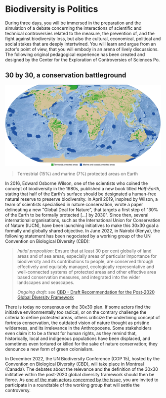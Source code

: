 # Biodiversity is Politics

During three days, you will be immersed in the preparation and the simulation of a debate concerning the interactions of scientific and technical controversies related to the measure, the prevention of, and the fight against biodiversity loss, but also the cultural, economical, political and social stakes that are deeply intertwined. You will learn and argue from an actor's point of view, that you will embody in an arena of lively discussions. The following original pedagogical experience has been created and designed by the Center for the Exploration of Controversies of Sciences Po.

## 30 by 30, a conservation battleground

![](/media/PA.png)
> Terrestrial (15%) and marine (7%) protected areas on Earth

In 2016, Edward Osborne Wilson, one of the scientists who coined the concept of biodiversity in the 1980s, published a new book titled _Half-Earth_, stating that half of the Earth's surface should be designated a human-free natural reserve to preserve biodiversity. In April 2019, inspired by Wilson, a team of scientists specialised in nature conservation, wrote a paper delineating a new "Global Deal for Nature", that targets a first step of "30% of the Earth to be formally protected [...] by 2030". Since then, several international organisations, such as the International Union for Conservation of Nature (IUCN), have been launching initiatives to make this 30x30 goal a formally and globally shared objective. In June 2022, in Nairobi (Kenya), the following statement has been negociated by a working group of the UN Convention on Biological Diversity (CBD):

> _Initial proposition_: Ensure that at least 30 per cent globally of land areas and of sea areas, especially areas of particular importance for biodiversity and its contributions to people, are conserved through effectively and equitably managed, ecologically representative and well-connected systems of protected areas and other effective area based conservation measures, and integrated into the wider landscapes and seascapes.
> 
> _Ongoing draft_: see [CBD - Draft Recommendation for the Post-2020 Global Diversity Framework](https://www.cbd.int/doc/c/36ac/ae16/ff8fc251490eaa3184c70c06/wg2020-04-crp-06-add1-en.pdf)

There is today no consensus on the 30x30 plan. If some actors find the initiative environmentally too radical, or on the contrary challenge the criteria to define protected areas, others criticize the underlining concept of fortress conservation, the outdated vision of nature thought as pristine wilderness, and its irrelevance in the Anthropocene. Some stakeholders even claim it to be a threat for human rights, as they remind that, historically, local and indigenous populations have been displaced, and sometimes even tortured or killed for the sake of nature conservation; they denounce a new form of green colonialism.

In December 2022, the UN Biodiversity Conference (COP 15), hosted by the Convention on Biological Diversity (CBD), will take place in Montreal (Canada). The debates about the relevance and the definition of the 30x30 inititative within the post-2020 global diversity framework should then be fierce. As [one of the main actors concerned by the issue](/actors.md), you are invited to participate in a roundtable of the working group that will settle the controversy.

